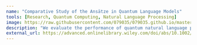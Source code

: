 ```yaml
---
name: "Comparative Study of the Ansätze in Quantum Language Models"
tools: [Research, Quantum Computing, Natural Language Processing]
image: https://raw.githubusercontent.com/079035/079035.github.io/master/docs/images/papel_page-0001.jpg
description: "We evaluate the performance of quantum natural language processing (QNLP) models based on these ansätze at different levels in text classification tasks."
external_url: https://advanced.onlinelibrary.wiley.com/doi/abs/10.1002/qute.202500134
---
```

